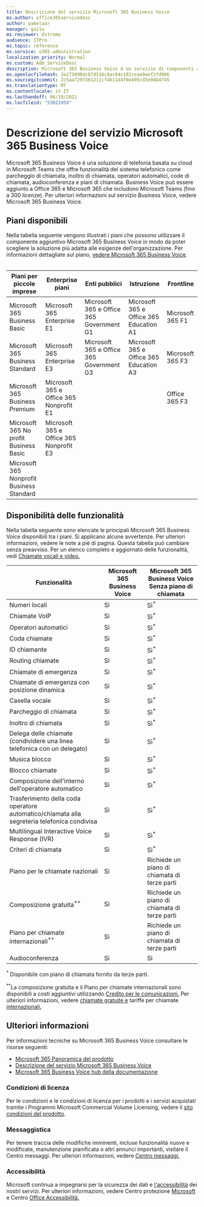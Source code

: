 ```yaml
---
title: Descrizione del servizio Microsoft 365 Business Voice
ms.author: office365servicedesc
author: pamelaar
manager: gailw
ms.reviewer: dstrome
audience: ITPro
ms.topic: reference
ms.service: o365-administration
localization_priority: Normal
ms.custom: Adm_ServiceDesc
description: Microsoft 365 Business Voice è un servizio di componenti aggiuntivi che consente di usare Microsoft Teams per le chiamate telefoniche. Questo combina sistema telefonico, piano per chiamate nazionali, SMS e audioconferenza.
ms.openlocfilehash: 3a273090dc87d516c0ac84c182ceaa9aef2fd986
ms.sourcegitcommit: 2c5aa7297361211cf4b1144f0e495cd3e94b4745
ms.translationtype: MT
ms.contentlocale: it-IT
ms.lasthandoff: 06/19/2021
ms.locfileid: "53021959"
---
```

# <a name="microsoft-365-business-voice-service-description"></a>Descrizione del servizio Microsoft 365 Business Voice

Microsoft 365 Business Voice è una soluzione di telefonia basata su cloud in Microsoft Teams che offre funzionalità del sistema telefonico come parcheggio di chiamata, inoltro di chiamata, operatori automatici, code di chiamata, audioconferenza e piani di chiamata. Business Voice può essere aggiunto a Office 365 e Microsoft 365 che includono Microsoft Teams (fino a 300 licenze). Per ulteriori informazioni sul servizio Business Voice, vedere Microsoft 365 Business Voice.

## <a name="available-plans"></a>Piani disponibili

Nella tabella seguente vengono illustrati i piani che possono utilizzare il componente aggiuntivo Microsoft 365 Business Voice in modo da poter scegliere la soluzione più adatta alle esigenze dell'organizzazione. Per informazioni dettagliate sul piano, [vedere Microsoft 365 Business Voice](/MicrosoftTeams/business-voice/whats-business-voice). <br><br>

| Piani per piccole imprese | Enterprise piani | Enti pubblici | Istruzione | Frontline |
|----------------------|------------------|------------|-----------|-----------|
| Microsoft 365 Business Basic | Microsoft 365 Enterprise E1 | Microsoft 365 e Office 365 Government G1 | Microsoft 365 e Office 365 Education A1 | Microsoft 365 F1 |
| Microsoft 365 Business Standard | Microsoft 365 Enterprise E3 | Microsoft 365 e Office 365 Government G3 | Microsoft 365 e Office 365 Education A3 | Microsoft 365 F3 |
| Microsoft 365 Business Premium | Microsoft 365 e Office 365 Nonprofit E1 | | | Office 365 F3 |
| Microsoft 365 No profit Business Basic | Microsoft 365 e Office 365 Nonprofit E3 | | | |
| Microsoft 365 Nonprofit Business Standard | | | | |

## <a name="feature-availability"></a>Disponibilità delle funzionalità

Nella tabella seguente sono elencate le principali Microsoft 365 Business Voice disponibili tra i piani. Si applicano alcune avvertenze. Per ulteriori informazioni, vedere le note a piè di pagina. Questa tabella può cambiare senza preavviso. Per un elenco completo e aggiornato delle funzionalità, vedi [Chiamate vocali e video.](https://www.microsoft.com/en-us/microsoft-teams/voice-calling)

| Funzionalità | Microsoft 365 Business Voice | Microsoft 365 Business Voice Senza piano di chiamata |
|---------|------------------------------|---------------------------------------------------|
| Numeri locali | Sì | Sì<sup>*</sup> |
| Chiamate VoIP | Sì | Sì<sup>*</sup> |
| Operatori automatici | Sì | Sì<sup>*</sup> |
| Coda chiamate | Sì | Sì<sup>*</sup> |
| ID chiamante | Sì | Sì<sup>*</sup> |
| Routing chiamate | Sì | Sì<sup>*</sup> |
| Chiamate di emergenza | Sì | Sì<sup>*</sup> |
| Chiamate di emergenza con posizione dinamica | Sì | Sì<sup>*</sup> |
| Casella vocale | Sì | Sì<sup>*</sup> |
| Parcheggio di chiamata | Sì | Sì<sup>*</sup> |
| Inoltro di chiamata | Sì | Sì<sup>*</sup> |
| Delega delle chiamate (condividere una linea telefonica con un delegato) | Sì | Sì<sup>*</sup> |
| Musica blocco | Sì | Sì<sup>*</sup> |
| Blocco chiamate | Sì | Sì<sup>*</sup> |
| Composizione dell'interno dell'operatore automatico | Sì | Sì<sup>*</sup> |
| Trasferimento della coda operatore automatico/chiamata alla segreteria telefonica condivisa | Sì | Sì<sup>*</sup> |
| Multilingual Interactive Voice Response (IVR) | Sì | Sì<sup>*</sup> |
| Criteri di chiamata | Sì | Sì<sup>*</sup> |
| Piano per le chiamate nazionali | Sì | Richiede un piano di chiamata di terze parti |
| Composizione gratuita<sup>**</sup> | Sì | Richiede un piano di chiamata di terze parti |
| Piano per chiamate internazionali<sup>**</sup> | Sì | Richiede un piano di chiamata di terze parti |
| Audioconferenza | Sì | Sì |

<sup>*</sup> Disponibile con piano di chiamata fornito da terze parti.

<sup>**</sup>La composizione gratuita e il Piano per chiamate internazionali sono disponibili a costi aggiuntivi utilizzando [Credito per le comunicazioni.](/microsoftteams/what-are-communications-credits) Per ulteriori informazioni, vedere [chiamate gratuite e](/microsoftteams/toll-free-dialing-limitations-and-restrictions) tariffe per chiamate [internazionali.](https://www.microsoft.com/microsoft-365/microsoft-teams/voice-calling?rtc=1#ow-download-rates)

## <a name="learn-more"></a>Ulteriori informazioni

Per informazioni tecniche su Microsoft 365 Business Voice consultare le risorse seguenti:

- [Microsoft 365 Panoramica del prodotto](/MicrosoftTeams/business-voice/whats-business-voice)
- [Descrizione del servizio Microsoft 365 Business Voice](/office365/servicedescriptions/microsoft-365-business-voice-service-description)
- [Microsoft 365 Business Voice hub della documentazione](/MicrosoftTeams/business-voice/)

### <a name="licensing-terms"></a>Condizioni di licenza

Per le condizioni e le condizioni di licenza per i prodotti e i servizi acquistati tramite i Programmi Microsoft Commercial Volume Licensing, vedere il [sito condizioni del prodotto](https://www.microsoft.com/licensing/terms/).

### <a name="messaging"></a>Messaggistica

Per tenere traccia delle modifiche imminenti, incluse funzionalità nuove e modificate, manutenzione pianificata o altri annunci importanti, visitare il Centro messaggi. Per ulteriori informazioni, vedere [Centro messaggi.](/microsoft-365/admin/manage/message-center)

### <a name="accessibility"></a>Accessibilità

Microsoft continua a impegnarsi per la sicurezza dei dati e [l'accessibilità](https://www.microsoft.com/trust-center/compliance/accessibility) dei nostri servizi. Per ulteriori informazioni, vedere Centro protezione [Microsoft](https://www.microsoft.com/trust-center) e Centro [Office Accessibilità.](https://support.microsoft.com/office/office-accessibility-center-resources-for-people-with-disabilities-ecab0fcf-d143-4fe8-a2ff-6cd596bddc6d)
